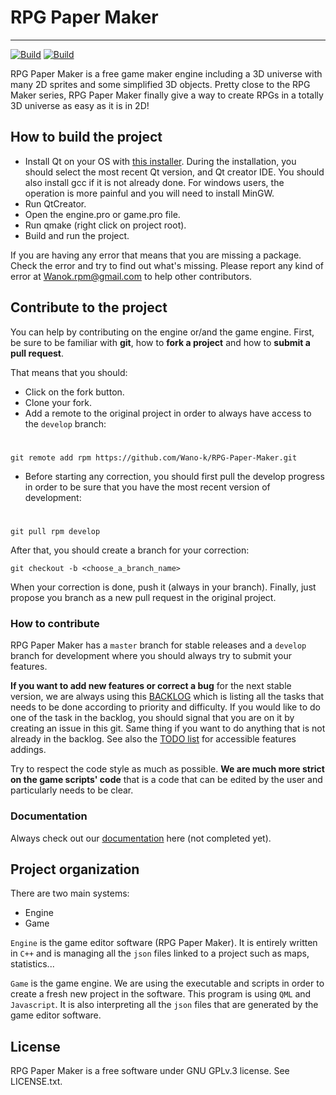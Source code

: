 # RPG Paper Maker
--------------

[![Build](https://travis-ci.org/Wano-k/RPG-Paper-Maker.svg?branch=develop)](https://travis-ci.org/Wano-k/RPG-Paper-Maker)
[![Build](https://ci.appveyor.com/api/projects/status/iee74loc36pu1r0t?svg=true)](https://ci.appveyor.com/project/Wano-k/rpg-paper-maker)

RPG Paper Maker is a free game maker engine including a 3D universe with many 2D sprites and some simplified 3D objects. Pretty close to the RPG Maker series, RPG Paper Maker finally give a way to create RPGs in a totally 3D universe as easy as it is in 2D!

## How to build the project

* Install Qt on your OS with 
[this installer](https://www.qt.io/download-open-source/#section-2). During the installation, you should select the most recent Qt version, and Qt creator IDE. You should also install gcc if it is not already done. For windows users, the operation is more painful and you will need to install MinGW.
* Run QtCreator.
* Open the engine.pro or game.pro file.
* Run qmake (right click on project root).
* Build and run the project.

If you are having any error that means that you are missing a package. Check the error and try to find out what's missing. Please report any kind of error at Wanok.rpm@gmail.com to help other contributors.

## Contribute to the project

You can help by contributing on the engine or/and the game engine. First, be sure to be familiar with **git**, how to **fork a project** and how to **submit a pull request**.

That means that you should:

* Click on the fork button.
* Clone your fork.
* Add a remote to the original project in order to always have access to the `develop` branch:

#

    git remote add rpm https://github.com/Wano-k/RPG-Paper-Maker.git

* Before starting any correction, you should first pull the develop progress in order to be sure that you have the most recent version of development:

#

    git pull rpm develop

After that, you should create a branch for your correction:
    
    git checkout -b <choose_a_branch_name>

When your correction is done, push it (always in your branch). Finally, just propose you branch as a new pull request in the original project.

### How to contribute
RPG Paper Maker has a `master` branch for stable releases and a `develop` branch for development where you should always try to submit your features.

**If you want to add new features or correct a bug** for the next stable version, we are always using this [BACKLOG](https://docs.google.com/spreadsheets/d/1_gKiMl5pXQjj8QwfN6QEIDqjRJ4e77AgtEafzPKTzQs/edit?usp=sharing) which is listing all the tasks that needs to be done according to priority and difficulty. If you would like to do one of the task in the backlog, you should signal that you are on it by creating an issue in this git. Same thing if you want to do anything that is not already in the backlog. See also the [TODO list](https://github.com/Wano-k/RPG-Paper-Maker/projects/1) for accessible features addings.

Try to respect the code style as much as possible. **We are much more strict on the game scripts' code** that is a code that can be edited by the user and particularly needs to be clear.

### Documentation
Always check out our [documentation](http://rpgpapermaker.gq/index.php/documentation) here (not completed yet).

## Project organization
There are two main systems:

* Engine
* Game

`Engine` is the game editor software (RPG Paper Maker). It is entirely written in `C++` and is managing all the `json` files linked to a project such as maps, statistics...

`Game` is the game engine. We are using the executable and scripts in order to create a fresh new project in the software. This program is using `QML` and `Javascript`. It is also interpreting all the `json` files that are generated by the game editor software.

## License

RPG Paper Maker is a free software under GNU GPLv.3 license. See LICENSE.txt.